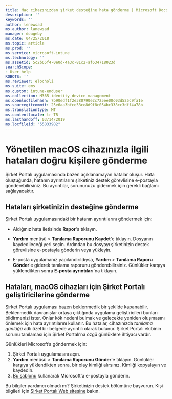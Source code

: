 ```yaml
---
title: Mac cihazınızdan şirket desteğine hata gönderme | Microsoft Docs
description: ''
keywords: ''
author: lenewsad
ms.author: lanewsad
manager: dougeby
ms.date: 04/25/2018
ms.topic: article
ms.prod: ''
ms.service: microsoft-intune
ms.technology: ''
ms.assetid: 5c2b65f4-0e0d-4a3c-81c2-af634718023d
searchScope:
- User help
ROBOTS: ''
ms.reviewer: elocholi
ms.suite: ems
ms.custom: intune-enduser
ms.collection: M365-identity-device-management
ms.openlocfilehash: 7b90edf1f2e380790e2c725ee00c03d525c9fa1e
ms.sourcegitcommit: 25e6aa3bfce58ce8d9f8c054bc338cc3dff4a78b
ms.translationtype: MT
ms.contentlocale: tr-TR
ms.lasthandoff: 03/14/2019
ms.locfileid: "55833982"
---
```

# <a name="submit-errors-to-the-right-people-for-your-managed-macos-device"></a>Yönetilen macOS cihazınızla ilgili hataları doğru kişilere gönderme

Şirket Portalı uygulamasında bazen açıklanamayan hatalar oluşur. Hata oluştuğunda, hatanın ayrıntılarını şirketiniz destek görevlisine e-postayla gönderebilirsiniz. Bu ayrıntılar, sorununuzu gidermek için gerekli bağlamı sağlayacaktır.

## <a name="send-errors-to-your-company-support"></a>Hataları şirketinizin desteğine gönderme

Şirket Portalı uygulamasındaki bir hatanın ayrıntılarını göndermek için:

-   Aldığınız hata iletisinde **Rapor**'a tıklayın.

-   **Yardım** menüsü > **Tanılama Raporunu Kaydet**'e tıklayın. Dosyanın kaydedileceği yeri seçin. Ardından bu dosyayı şirketinizin destek görevlisine e-postayla gönderin veya yükleyin.

-   E-posta uygulamanız yapılandırıldıysa, **Yardım** > **Tanılama Raporu Gönder**'e giderek tanılama raporunu gönderebilirsiniz. Günlükler karşıya yüklendikten sonra **E-posta ayrıntıları**'na tıklayın.

## <a name="send-errors-to-the-company-portal-developers-for-macos-devices"></a>Hataları, macOS cihazları için Şirket Portalı geliştiricilerine gönderme

Şirket Portalı uygulaması bazen beklenmedik bir şekilde kapanabilir. Beklenmedik davranışlar ortaya çıktığında uygulama geliştiricileri bunları bildirmenizi ister. Onlar kök nedeni bulmak ve gelecekte yeniden oluşmasını önlemek için hata ayrıntılarını kullanır. Bu hatalar, cihazınızda _tanılama günlüğü_ adlı özel bir belgede ayrıntılı olarak bulunur. Şirket Portalı ekibinin sorunu tanılaması için Şirket Portalı’na özgü günlüklere ihtiyacı vardır.

Günlükleri Microsoft’a göndermek için:

1.  Şirket Portalı uygulamasını açın.
2.  **Yardım** menüsü > **Tanılama Raporunu Gönder**'e tıklayın.  Günlükler karşıya yüklendikten sonra, bir olay kimliği alırsınız. Kimliği kopyalayın ve kaydedin.
3.  <a href="mailto:IntuneCPiOSfeedback@microsoft.com?subject=My Company Portal App Closed Unexpectedly&body=Paste your incident ID and describe the incident here.">Bu şablonu</a> kullanarak Microsoft'a e-postayla gönderin.

Bu bilgiler yardımcı olmadı mı? Şirketinizin destek bölümüne başvurun. Kişi bilgileri için [Şirket Portalı Web sitesine](https://go.microsoft.com/fwlink/?linkid=2010980) bakın.
